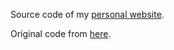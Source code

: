 Source code of my <a href="https://www.Niusha951.github.io.com"> personal website</a>.

Original code from <a href="https://github.com/dcassol/dcassol.github.io"> here</a>.

